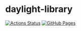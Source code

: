 # daylight-library
[![Actions Status](https://github.com/daylight-pro/daylight-library/workflows/verify/badge.svg)](https://github.com/daylight-pro/daylight-library/actions)
[![GitHub Pages](https://img.shields.io/static/v1?label=GitHub+Pages&message=+&color=brightgreen&logo=github)](https://daylight-pro.github.io/daylight-library/)
